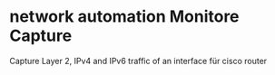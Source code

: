 # network automation Monitore Capture
Capture Layer 2, IPv4 and IPv6 traffic of an interface für cisco router
